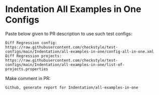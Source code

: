 # Indentation All Examples in One Configs
Paste below given to PR description to use such test configs:
```
Diff Regression config: https://raw.githubusercontent.com/checkstyle/test-configs/main/Indentation/all-examples-in-one/config-all-in-one.xml
Diff Regression projects: https://raw.githubusercontent.com/checkstyle/test-configs/main/Indentation/all-examples-in-one/list-of-projects.properties
```
Make comment in PR:
```
Github, generate report for Indentation/all-examples-in-one
```
